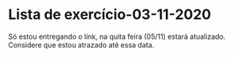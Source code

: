 # Lista de exercício-03-11-2020
Só estou entregando o link, na quita feira (05/11) estará atualizado.
Considere que estou atrazado até essa data.